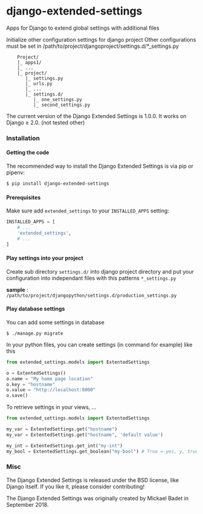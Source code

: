 # django-extended-settings
Apps for Django to extend global settings with additional files

Initialize other configuration settings for django project
Other configurations must be set in /path/to/project/djangoproject/settings.d/*_settings.py

        Project/
        |_ apps1/
        |_ ...
        |_ project/
           |_ settings.py
           |_ urls.py
           |_ ...
           |_ settings.d/
              |_ one_settings.py
              |_ second_settings.py

The current version of the Django Extended Settings is 1.0.0. It works on Django ≥ 2.0. (not tested other)

### Installation

#### Getting the code

The recommended way to install the Django Extended Settings is via pip or pipenv:

```bash
$ pip install django-extended-settings
```

#### Prerequisites

Make sure add ```extended_settings``` to your ```INSTALLED_APPS``` setting:

```python
INSTALLED_APPS = [
    # ...
    'extended_settings',
    # ...
]
```

#### Play settings into your project

Create sub directory ```settings.d/``` into django project directory and put your configuration into independant files with this patterns ```*_settings.py```

__sample__  : ```/path/to/project/djangopython/settings.d/production_settings.py```


#### Play database settings

You can add some settings in database

```$ ./manage.py migrate ```

In your python files, you can create settings (in command for example) like this

```python
from extended_settings.models import ExtentedSettings

o = ExtentedSettings()
o.name = "My home page location"
o.key = "hostname"
o.value = "http://localhost:8000"
o.save()
```

To retrieve settings in your views, ...

```python
from extended_settings.models import ExtentedSettings

my_var = ExtentedSettings.get("hostname")
my_var = ExtentedSettings.get("hostname", 'default value')

my_int = ExtentedSettings.get_int("my-int")
my_bool = ExtentedSettings.get_boolean("my-bool") # True = yes, y, true, 1, ...
```


### Misc

The Django Extended Settings is released under the BSD license, like Django itself. If you like it, please consider contributing!

The Django Extended Settings was originally created by Mickael Badet in September 2018.




